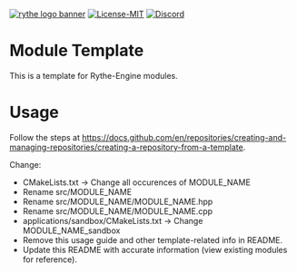 [![rythe logo banner](https://cdn.discordapp.com/attachments/682321169541890070/767684570199359499/banner.png)](https://legion-engine.com)
[![License-MIT](https://img.shields.io/github/license/Rythe-Interactive/Rythe-Module-Template)](https://github.com/Rythe-Interactive/Rythe-Module-Template/blob/main/LICENSE)
[![Discord](https://img.shields.io/discord/682321168610623707.svg?label=&logo=discord&logoColor=ffffff&color=7389D8&labelColor=6A7EC2)](https://discord.gg/unVNRbd)

# Module Template
This is a template for Rythe-Engine modules. 

# Usage
Follow the steps at https://docs.github.com/en/repositories/creating-and-managing-repositories/creating-a-repository-from-a-template.

Change:
* CMakeLists.txt -> Change all occurences of MODULE_NAME
* Rename src/MODULE_NAME
* Rename src/MODULE_NAME/MODULE_NAME.hpp
* Rename src/MODULE_NAME/MODULE_NAME.cpp
* applications/sandbox/CMakeLists.txt -> Change MODULE\_NAME\_sandbox
* Remove this usage guide and other template-related info in README.
* Update this README with accurate information (view existing modules for reference).
